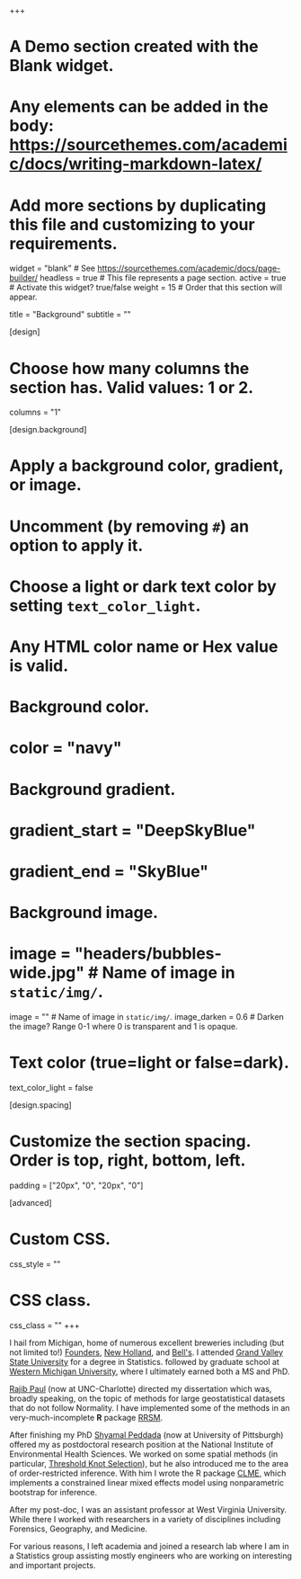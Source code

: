 +++
# A Demo section created with the Blank widget.
# Any elements can be added in the body: https://sourcethemes.com/academic/docs/writing-markdown-latex/
# Add more sections by duplicating this file and customizing to your requirements.

widget = "blank"  # See https://sourcethemes.com/academic/docs/page-builder/
headless = true  # This file represents a page section.
active = true  # Activate this widget? true/false
weight = 15  # Order that this section will appear.

title = "Background"
subtitle = ""

[design]
  # Choose how many columns the section has. Valid values: 1 or 2.
  columns = "1"

[design.background]
  # Apply a background color, gradient, or image.
  #   Uncomment (by removing `#`) an option to apply it.
  #   Choose a light or dark text color by setting `text_color_light`.
  #   Any HTML color name or Hex value is valid.

  # Background color.
  # color = "navy"
  
  # Background gradient.
  # gradient_start = "DeepSkyBlue"
  # gradient_end = "SkyBlue"
  
  # Background image.
  # image = "headers/bubbles-wide.jpg"  # Name of image in `static/img/`.
  image = ""  # Name of image in `static/img/`.
  image_darken = 0.6  # Darken the image? Range 0-1 where 0 is transparent and 1 is opaque.

  # Text color (true=light or false=dark).
  text_color_light = false

[design.spacing]
  # Customize the section spacing. Order is top, right, bottom, left.
  padding = ["20px", "0", "20px", "0"]

[advanced]
 # Custom CSS. 
 css_style = ""
 
 # CSS class.
 css_class = ""
+++



I hail from Michigan, home of numerous excellent breweries including (but not limited to!)
[Founders](https://foundersbrewing.com/), 
[New Holland](https://www.newhollandbrew.com/), and 
[Bell's](www.bellsbeer.com/). I attended [Grand Valley State University](https://www.gvsu.edu/stat/) for a degree in Statistics. followed by graduate school at [Western Michigan University](https://wmich.edu/statistics), where I ultimately earned both a MS and PhD. 

[Rajib Paul](https://publichealth.uncc.edu/directory/rajib-paul) (now at UNC-Charlotte) directed my dissertation which was, broadly speaking, on the topic of methods for large geostatistical datasets that do not follow Normality. I have implemented some of the methods in an very-much-incomplete **R** package [RRSM](https://github.com/jelsema/RRSM).

After finishing my PhD [Shyamal Peddada](https://www.publichealth.pitt.edu/home/directory/shyamal-peddada) (now at University of Pittsburgh) offered my as postdoctoral research position at the National Institute of Environmental Health Sciences. We worked on some spatial methods (in particular, [Threshold Knot Selection](https://jelsema.github.io/publication/2019-threshold-knots/)), but he also introduced me to the area of order-restricted inference. With him I wrote the R package [CLME](https://github.com/jelsema/CLME), which implements a constrained linear mixed effects model using nonparametric bootstrap for inference.

After my post-doc, I was an assistant professor at West Virginia University. While there I  worked with researchers in a variety of disciplines including Forensics, Geography, and Medicine. 

For various reasons, I left academia and joined a research lab where I am in a Statistics group assisting mostly engineers who are working on interesting and important projects.










